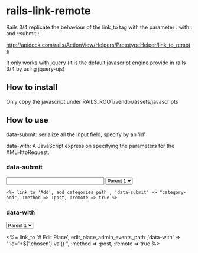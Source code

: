 rails-link-remote
=================

Rails 3/4 replicate the behaviour of the link_to tag with the parameter ::with:: and ::submit::

http://apidock.com/rails/ActionView/Helpers/PrototypeHelper/link_to_remote

It only works with jquery (it is the default javascript engine provide in rails 3/4 by using jquery-ujs)

## How to install

Only copy the javascript under RAILS_ROOT/vendor/assets/javascripts

## How to use

data-submit: serialize all the input field, specify by an 'id'

data-with: A JavaScript expression specifying the parameters for the XMLHttpRequest.

### data-submit

<p id="category-add">
    <input id="category_name" name="category_name" type="text" size="30" />
    <select id="category_parent" name="category_parent">
        <option value="1">Parent 1</option>
        <option value="1">Parent 2</option>
    </select>

    <%= link_to 'Add', add_categories_path , 'data-submit' => "category-add", :method => :post, :remote => true %>
<p>


### data-with

<select id="category_parent" name="category_parent">
        <option value="1">Parent 1</option>
        <option value="1">Parent 2</option>
    </select>

 <%= link_to '# Edit Place', edit_place_admin_events_path ,'data-with' => "'id='+$('.chosen').val() ", :method => :post, :remote => true %>


